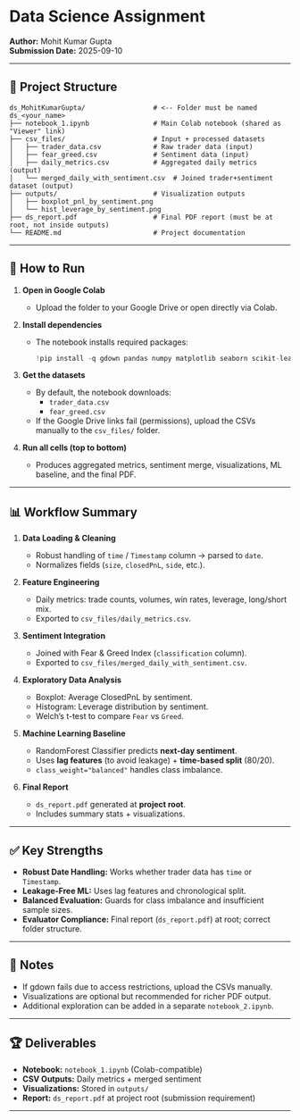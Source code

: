 # Data Science Assignment

**Author:** Mohit Kumar Gupta  
**Submission Date:** 2025-09-10  

---

## 📂 Project Structure

```
ds_MohitKumarGupta/                 # <-- Folder must be named ds_<your_name>
├── notebook_1.ipynb                # Main Colab notebook (shared as "Viewer" link)
├── csv_files/                      # Input + processed datasets
│   ├── trader_data.csv             # Raw trader data (input)
│   ├── fear_greed.csv              # Sentiment data (input)
│   ├── daily_metrics.csv           # Aggregated daily metrics (output)
│   └── merged_daily_with_sentiment.csv  # Joined trader+sentiment dataset (output)
├── outputs/                        # Visualization outputs
│   ├── boxplot_pnl_by_sentiment.png
│   └── hist_leverage_by_sentiment.png
├── ds_report.pdf                   # Final PDF report (must be at root, not inside outputs)
└── README.md                       # Project documentation
```
---

## 🚀 How to Run

1. **Open in Google Colab**
   - Upload the folder to your Google Drive or open directly via Colab.

2. **Install dependencies**
   - The notebook installs required packages:
     ```python
     !pip install -q gdown pandas numpy matplotlib seaborn scikit-learn scipy
     ```

3. **Get the datasets**
   - By default, the notebook downloads:
     - `trader_data.csv`
     - `fear_greed.csv`
   - If the Google Drive links fail (permissions), upload the CSVs manually to the `csv_files/` folder.

4. **Run all cells (top to bottom)**
   - Produces aggregated metrics, sentiment merge, visualizations, ML baseline, and the final PDF.

---

## 📊 Workflow Summary

1. **Data Loading & Cleaning**
   - Robust handling of `time` / `Timestamp` column → parsed to `date`.
   - Normalizes fields (`size`, `closedPnL`, `side`, etc.).

2. **Feature Engineering**
   - Daily metrics: trade counts, volumes, win rates, leverage, long/short mix.
   - Exported to `csv_files/daily_metrics.csv`.

3. **Sentiment Integration**
   - Joined with Fear & Greed Index (`classification` column).
   - Exported to `csv_files/merged_daily_with_sentiment.csv`.

4. **Exploratory Data Analysis**
   - Boxplot: Average ClosedPnL by sentiment.
   - Histogram: Leverage distribution by sentiment.
   - Welch’s t-test to compare `Fear` vs `Greed`.

5. **Machine Learning Baseline**
   - RandomForest Classifier predicts **next-day sentiment**.
   - Uses **lag features** (to avoid leakage) + **time-based split** (80/20).
   - `class_weight="balanced"` handles class imbalance.

6. **Final Report**
   - `ds_report.pdf` generated at **project root**.
   - Includes summary stats + visualizations.

---

## ✅ Key Strengths

- **Robust Date Handling:** Works whether trader data has `time` or `Timestamp`.
- **Leakage-Free ML:** Uses lag features and chronological split.
- **Balanced Evaluation:** Guards for class imbalance and insufficient sample sizes.
- **Evaluator Compliance:** Final report (`ds_report.pdf`) at root; correct folder structure.

---

## 📌 Notes

- If gdown fails due to access restrictions, upload the CSVs manually.
- Visualizations are optional but recommended for richer PDF output.
- Additional exploration can be added in a separate `notebook_2.ipynb`.

---

## 🏆 Deliverables

- **Notebook:** `notebook_1.ipynb` (Colab-compatible)
- **CSV Outputs:** Daily metrics + merged sentiment
- **Visualizations:** Stored in `outputs/`
- **Report:** `ds_report.pdf` at project root (submission requirement)

---
